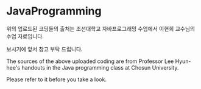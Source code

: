 # JavaProgramming

위의 업로드된 코딩들의 출처는 조선대학교 자바프로그래밍 수업에서 이현희 교수님의 수업 자료입니다.

보시기에 앞서 참고 부탁 드립니다.

The sources of the above uploaded coding are from Professor Lee Hyun-hee's handouts in the Java programming class at Chosun University.

Please refer to it before you take a look.
